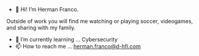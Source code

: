 - 👋  Hi! I’m Herman Franco.

Outside of work you will find me watching or playing soccer, videogames, and sharing with my family.
- 🌱 I’m currently learning ... Cybersecurity
- 📫 How to reach me ... herman.franco@d-hfi.com


<!---
HermanFranco/HermanFranco is a ✨ special ✨ repository because its `README.md` (this file) appears on your GitHub profile.
You can click the Preview link to take a look at your changes.
--->
